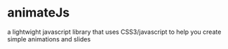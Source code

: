 animateJs
=========

a lightwight javascript library that uses CSS3/javascript to help you create simple animations and slides
